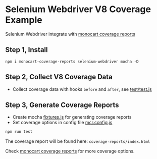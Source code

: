 # Selenium Webdriver V8 Coverage Example
Selenium Webdriver integrate with [monocart coverage reports](https://github.com/cenfun/monocart-coverage-reports)

## Step 1, Install
```
npm i monocart-coverage-reports selenium-webdriver mocha -D
```

## Step 2, Collect V8 Coverage Data
- Collect coverage data with hooks `before` and `after`, see [test/test.js](test/test.js)

## Step 3, Generate Coverage Reports
- Create mocha [fixtures.js](fixtures.js) for generating coverage reports
- Set coverage options in config file [mcr.config.js](mcr.config.js)

```sh
npm run test
```
The coverage report will be found here: `coverage-reports/index.html`

Check [monocart coverage reports](https://github.com/cenfun/monocart-coverage-reports) for more coverage options.

